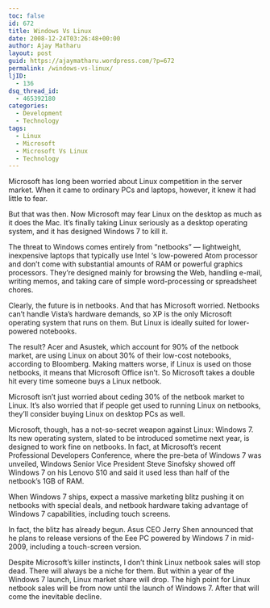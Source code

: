 ```yaml
---
toc: false
id: 672
title: Windows Vs Linux
date: 2008-12-24T03:26:48+00:00
author: Ajay Matharu
layout: post
guid: https://ajaymatharu.wordpress.com/?p=672
permalink: /windows-vs-linux/
ljID:
  - 136
dsq_thread_id:
  - 465392180
categories:
  - Development
  - Technology
tags:
  - Linux
  - Microsoft
  - Microsoft Vs Linux
  - Technology
---
```

<p style="text-align:left;">
  Microsoft has long been worried about Linux competition in the server market. When it came to ordinary PCs and laptops, however, it knew it had little to fear.
</p>

But that was then. Now Microsoft may fear Linux on the desktop as much as it does the Mac. It&#8217;s finally taking Linux seriously as a desktop operating system, and it has designed Windows 7 to kill it.

The threat to Windows comes entirely from &#8220;netbooks&#8221; &#8212; lightweight, inexpensive laptops that typically use Intel &#8216;s low-powered Atom processor and don&#8217;t come with substantial amounts of RAM or powerful graphics processors. They&#8217;re designed mainly for browsing the Web, handling e-mail, writing memos, and taking care of simple word-processing or spreadsheet chores.

Clearly, the future is in netbooks. And that has Microsoft worried. Netbooks can&#8217;t handle Vista&#8217;s hardware demands, so XP is the only Microsoft operating system that runs on them. But Linux is ideally suited for lower-powered notebooks.

The result? Acer and Asustek, which account for 90% of the netbook market, are using Linux on about 30% of their low-cost notebooks, according to Bloomberg. Making matters worse, if Linux is used on those netbooks, it means that Microsoft Office isn&#8217;t. So Microsoft takes a double hit every time someone buys a Linux netbook.

Microsoft isn&#8217;t just worried about ceding 30% of the netbook market to Linux. It&#8217;s also worried that if people get used to running Linux on netbooks, they&#8217;ll consider buying Linux on desktop PCs as well.

Microsoft, though, has a not-so-secret weapon against Linux: Windows 7. Its new operating system, slated to be introduced sometime next year, is designed to work fine on netbooks. In fact, at Microsoft&#8217;s recent Professional Developers Conference, where the pre-beta of Windows 7 was unveiled, Windows Senior Vice President Steve Sinofsky showed off Windows 7 on his Lenovo S10 and said it used less than half of the netbook&#8217;s 1GB of RAM.

When Windows 7 ships, expect a massive marketing blitz pushing it on netbooks with special deals, and netbook hardware taking advantage of Windows 7 capabilities, including touch screens.

In fact, the blitz has already begun. Asus CEO Jerry Shen announced that he plans to release versions of the Eee PC powered by Windows 7 in mid-2009, including a touch-screen version.

Despite Microsoft&#8217;s killer instincts, I don&#8217;t think Linux netbook sales will stop dead. There will always be a niche for them. But within a year of the Windows 7 launch, Linux market share will drop. The high point for Linux netbook sales will be from now until the launch of Windows 7. After that will come the inevitable decline.

<p style="text-align:center;">
